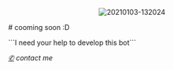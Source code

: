 <p align="center">
<img src=https://i.ibb.co/w6Dpsp7/20210524-093317.jpg" alt="20210103-132024" border="0">
</p>
# cooming soon :D
</p>
```I need your help to develop this bot```

[*✆*](https://wa.me/6285866295942) *contact me*

